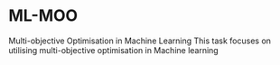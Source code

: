 # ML-MOO
Multi-objective Optimisation in Machine Learning This task focuses on utilising multi-objective optimisation in Machine learning
